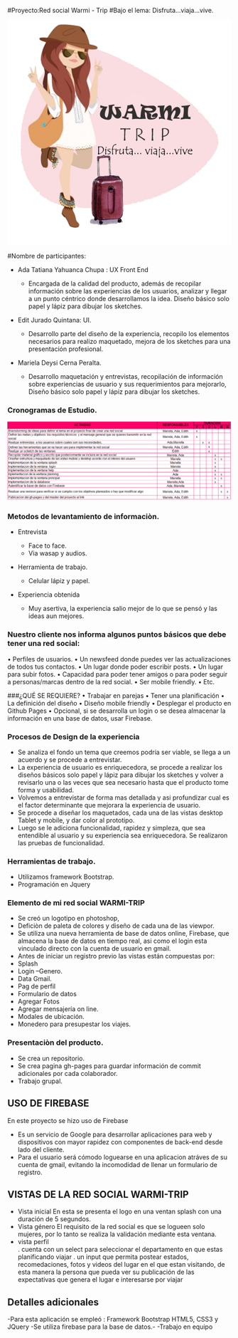 #Proyecto:Red social Warmi - Trip
#Bajo el lema:		Disfruta…viaja…vive.

![Imagenes](assets/img/logomujerchica.png) 

#Nombre de participantes:

*	Ada Tatiana Yahuanca Chupa : UX  Front End

	-	Encargada de la calidad del producto, además de recopilar información sobre las experiencias de los usuarios, analizar y llegar a un punto céntrico donde desarrollamos la idea. Diseño básico solo papel y lápiz para dibujar los sketches.

*	Edit Jurado Quintana: UI. 
	-	Desarrollo parte del diseño de la experiencia, recopilo los elementos necesarios para realizo maquetado, mejora de los sketches para una presentación profesional.

*	Mariela Deysi Cerna Peralta.
	-	Desarrollo maquetación y entrevistas, recopilación de información sobre experiencias de usuario y sus requerimientos para mejorarlo, Diseño básico solo papel y lápiz para dibujar los sketches.


### Cronogramas de Estudio.
![Imagenes](assets/img/cronograma.png) 


### Metodos de levantamiento de informaciòn.
*	Entrevista
	-	Face to face.
	-	Via wasap y audios.

*	Herramienta de trabajo.
	-	Celular lápiz y papel.

*	Experiencia obtenida
	-	Muy asertiva, la experiencia salio mejor de lo que se pensó y las ideas aun mejores.

### Nuestro cliente nos informa algunos puntos básicos que debe tener una red social:
•	Perfiles de usuarios.
•	Un newsfeed donde puedes ver las actualizaciones de todos tus contactos.
•	Un lugar donde poder escribir posts.
•	Un lugar para subir fotos.
•	Capacidad para poder tener amigos o para poder seguir a personas/marcas dentro de la red social.
•	Ser mobile friendly.
•	Etc.  

###¿QUÉ SE REQUIERE?
•	Trabajar en parejas
•	Tener una planificación
•	La definición del diseño
•	Diseño mobile friendly
•	Desplegar el producto en Github Pages
•	Opcional, si se desarrolla un login o se desea almacenar la información en una base de datos, usar Firebase.

### Procesos de Design de la experiencia
-	Se analiza el fondo un tema que creemos podría ser viable, se llega a un acuerdo y se procede a entrevistar.
-	La experiencia de usuario es enriquecedora,   se procede a realizar los diseños básicos solo papel y lápiz para dibujar los sketches y volver a revisarlo una o las veces que sea necesario hasta que el producto tome forma y usabilidad.
-	Volvemos a entrevistar de forma mas detallada y asi profundizar cual es el factor determinante que mejorara la experiencia de usuario.
-	Se procede a diseñar los maquetados, cada una de las vistas desktop Tablet y mobile, y dar color al prototipo.
-	Luego se le adiciona funcionalidad, rapidez y simpleza, que sea entendible al usuario y su experiencia sea enriquecedora.
	Se realizaron las pruebas de funcionalidad.

### Herramientas de trabajo.
*	Utilizamos framework Bootstrap.
*	Programación en Jquery

### Elemento de mi red social WARMI-TRIP
*	Se creó un logotipo en photoshop,
*	Deficiòn de paleta de colores y diseño de cada una de las viewpor.
*	Se utiliza una nueva herramienta de base de datos online, Firebase, que almacena la base de datos en tiempo real, asi como el login esta vinculado 		directo con la cuenta de usuario en gmail.
*	Antes de iniciar un registro previo las vistas están compuestas por:
*	Splash
*	Login –Genero.
*	Data Gmail. 
*	Pag de perfil
*	Formulario de datos
*	Agregar Fotos
*	Agregar mensajería on line.
*	Modales de ubicación.
*	Monedero para presupestar los viajes.

###	Presentaciòn del producto.
*	Se crea un repositorio.
*	Se crea pagina gh-pages para guardar información de commit adicionales por cada colaborador.
*	Trabajo grupal.

## USO DE FIREBASE

En este proyecto se hizo  uso de Firebase
* Es un servicio de Google para desarrollar aplicaciones para web y dispositivos con mayor rapidez con componentes de back-end desde lado del cliente.
* Para el usuario será cómodo loguearse en una aplicacion atráves de su cuenta de gmail, evitando la incomodidad  de llenar un formulario de registro. 


## VISTAS DE LA RED SOCIAL WARMI-TRIP

-   Vista inicial
	En esta se presenta el logo en una ventan splash con una duración de 5 segundos.
-   Vista género
	El requisito de la red social es que se logueen solo mujeres, por lo tanto se realiza la validación mediante esta ventana.
-   vista perfil	
	. cuenta con un select para seleccionar el departamento en que estas planificando viajar
	. un input  que permita  postear estados, recomedaciones, fotos y videos del lugar en el que estan visitando, de esta manera la persona  que pueda ver su publicación de las expectativas que genera el lugar e interesarse por viajar

## Detalles adicionales
-Para esta aplicación se empleó : Framework Bootstrap HTML5, CSS3 y JQuery
-Se utiliza firebase para la base de datos.-
-Trabajo en equipo